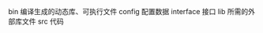 


bin             编译生成的动态库、可执行文件
config          配置数据
interface       接口
lib             所需的外部库文件
src             代码